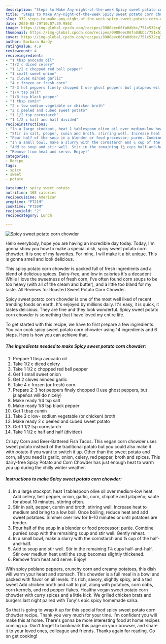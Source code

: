 ```yaml
---
description: "Steps to Make Any-night-of-the-week Spicy sweet potato corn chowder"
title: "Steps to Make Any-night-of-the-week Spicy sweet potato corn chowder"
slug: 332-steps-to-make-any-night-of-the-week-spicy-sweet-potato-corn-chowder
date: 2020-08-29T10:07:39.956Z
image: https://img-global.cpcdn.com/recipes/0988eec06fa0dbbc/751x532cq70/spicy-sweet-potato-corn-chowder-recipe-main-photo.jpg
thumbnail: https://img-global.cpcdn.com/recipes/0988eec06fa0dbbc/751x532cq70/spicy-sweet-potato-corn-chowder-recipe-main-photo.jpg
cover: https://img-global.cpcdn.com/recipes/0988eec06fa0dbbc/751x532cq70/spicy-sweet-potato-corn-chowder-recipe-main-photo.jpg
author: Barbara Hardy
ratingvalue: 4.9
reviewcount: 4
recipeingredient:
- "1 tbsp avocado oil"
- "1/2 c diced celery"
- "1 1/2 c chopped red bell pepper"
- "1 small sweet onion"
- "2 cloves minced garlic"
- "4 c frozen or fresh corn"
- "2-3 hot peppers finely chopped I use ghost peppers but jalapeos will do nicely"
- "1/4 tsp salt"
- "1/8 tsp black pepper"
- "1 tbsp cumin"
- "2 c low sodium vegetable or chicken broth"
- "2 c peeled and cubed sweet potato"
- "1 1/2 tsp cornstarch"
- "1 1/2 c half and half divided"
recipeinstructions:
- "In a large stockpot, heat 1 tablespoon olive oil over medium-low heat. Add celery, bell pepper, onion, garlic, corn, chipotle and jalapeño; sauté for about 10 minutes, stirring often."
- "Stir in salt, pepper, cumin and broth, stirring well. Increase heat to medium and bring to a low boil. Once boiling, reduce heat and add sweet potatoes. Simmer over low for 8–10 minutes or until potatoes are tender."
- "Pour half of the soup in a blender or food processor; purée. Combine puréed soup with the remaining soup and stir well. Gently reheat."
- "In a small bowl, make a slurry with the cornstarch and ¼ cup of the half-and-half."
- "Add to soup and stir well. Stir in the remaining 1¼ cups half-and-half. Stir over medium heat until the soup becomes slightly thickened."
- "Remove from heat and serve. Enjoy!"
categories:
- Recipe
tags:
- spicy
- sweet
- potato

katakunci: spicy sweet potato 
nutrition: 168 calories
recipecuisine: American
preptime: "PT21M"
cooktime: "PT30M"
recipeyield: "2"
recipecategory: Lunch

---
```



![Spicy sweet potato corn chowder](https://img-global.cpcdn.com/recipes/0988eec06fa0dbbc/751x532cq70/spicy-sweet-potato-corn-chowder-recipe-main-photo.jpg)

Hello everybody, hope you are having an incredible day today. Today, I'm gonna show you how to make a special dish, spicy sweet potato corn chowder. It is one of my favorites. For mine, I will make it a bit unique. This is gonna smell and look delicious.

This spicy potato corn chowder is packed full of fresh ingredients and a blend of delicious spices. Dairy-free, and low in calories it&#39;s a decadent While I love the sweetness of fresh corn, I&#39;ve often found corn soups to be too heavy (with all of the cream and butter), and a little too bland for my taste. All Reviews for Roasted Sweet Potato Corn Chowder.

Spicy sweet potato corn chowder is one of the most well liked of recent trending foods on earth. It's enjoyed by millions daily. It's easy, it is quick, it tastes delicious. They are fine and they look wonderful. Spicy sweet potato corn chowder is something that I have loved my entire life.


To get started with this recipe, we have to first prepare a few ingredients. You can cook spicy sweet potato corn chowder using 14 ingredients and 6 steps. Here is how you can achieve that.

<!--inarticleads1-->

##### The ingredients needed to make Spicy sweet potato corn chowder:

1. Prepare 1 tbsp avocado oil
1. Take 1/2 c diced celery
1. Take 1 1/2 c chopped red bell pepper
1. Get 1 small sweet onion
1. Get 2 cloves minced garlic
1. Take 4 c frozen (or fresh) corn
1. Prepare 2-3 hot peppers finely chopped (I use ghost peppers, but jalapeños will do nicely)
1. Make ready 1/4 tsp salt
1. Make ready 1/8 tsp black pepper
1. Get 1 tbsp cumin
1. Take 2 c low- sodium vegetable (or chicken) broth
1. Make ready 2 c peeled and cubed sweet potato
1. Get 1 1/2 tsp cornstarch
1. Take 1 1/2 c half and half (divided)


Crispy Corn and Beer-Battered Fish Tacos. This vegan corn chowder uses sweet potato instead of the traditional potato but you could also make it with potato if you want to switch it up. Other than the sweet potato and corn, all you need is garlic, onion, celery, red pepper, broth and spices. This dairy-free Spicy Potato and Corn Chowder has just enough heat to warm you up during the chilly winter weather. 

<!--inarticleads2-->

##### Instructions to make Spicy sweet potato corn chowder:

1. In a large stockpot, heat 1 tablespoon olive oil over medium-low heat. Add celery, bell pepper, onion, garlic, corn, chipotle and jalapeño; sauté for about 10 minutes, stirring often.
1. Stir in salt, pepper, cumin and broth, stirring well. Increase heat to medium and bring to a low boil. Once boiling, reduce heat and add sweet potatoes. Simmer over low for 8–10 minutes or until potatoes are tender.
1. Pour half of the soup in a blender or food processor; purée. Combine puréed soup with the remaining soup and stir well. Gently reheat.
1. In a small bowl, make a slurry with the cornstarch and ¼ cup of the half-and-half.
1. Add to soup and stir well. Stir in the remaining 1¼ cups half-and-half. Stir over medium heat until the soup becomes slightly thickened.
1. Remove from heat and serve. Enjoy!


With spicy poblano peppers, crunchy corn and creamy potatoes, this dish will warm your heart and stomach. This chowder is a full meal in a bowl and packed with flavor on all levels. It&#39;s rich, savory, slightly spicy, and a tad sweet Add chicken broth and salt to pot, along with potatoes, corn cobs, corn kernels, and red pepper flakes. Healthy vegan sweet potato corn chowder with curry spices and a little kick. We grilled chicken brats and burgers last night paired with Tony&#39;s epic spicy homemade salsa. 

So that is going to wrap it up for this special food spicy sweet potato corn chowder recipe. Thank you very much for your time. I'm confident you will make this at home. There's gonna be more interesting food at home recipes coming up. Don't forget to bookmark this page on your browser, and share it to your loved ones, colleague and friends. Thanks again for reading. Go on get cooking!

